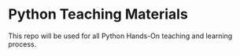 # Python Teaching Materials

This repo will be used for all Python Hands-On teaching and learning process.

